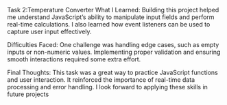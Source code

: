 Task 2:Temperature Converter
What I Learned:
Building this project helped me understand JavaScript’s ability to manipulate input fields and perform real-time calculations. I also learned how event listeners can be used to capture user input effectively.

Difficulties Faced:
One challenge was handling edge cases, such as empty inputs or non-numeric values. Implementing proper validation and ensuring smooth interactions required some extra effort.

Final Thoughts:
This task was a great way to practice JavaScript functions and user interaction. It reinforced the importance of real-time data processing and error handling. I look forward to applying these skills in future projects
